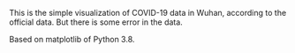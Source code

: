 This is the simple visualization of COVID-19 data in Wuhan, according to the official data.
But there is some error in the data.

Based on matplotlib of Python 3.8.
